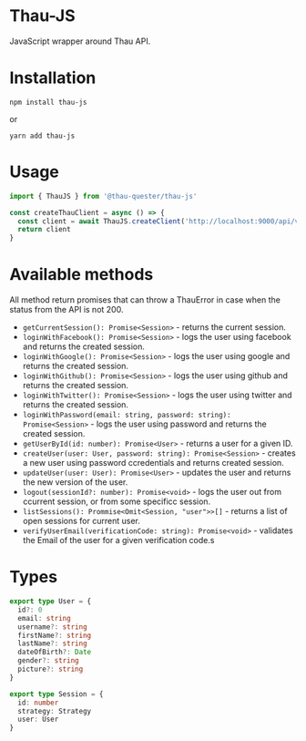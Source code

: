 # Thau-JS

JavaScript wrapper around Thau API.

# Installation
```
npm install thau-js
```

or

```
yarn add thau-js
```

# Usage

```typescript
import { ThauJS } from '@thau-quester/thau-js'

const createThauClient = async () => {
  const client = await ThauJS.createClient('http://localhost:9000/api/v1')
  return client
}
```

# Available methods

All method return promises that can throw a ThauError in case when the status from the API is not 200.

* `getCurrentSession(): Promise<Session>` - returns the current session.
* `loginWithFacebook(): Promise<Session>` - logs the user using facebook and returns the created session.
* `loginWithGoogle(): Promise<Session>` - logs the user using google and returns the created session.
* `loginWithGithub(): Promise<Session>` - logs the user using github and returns the created session.
* `loginWithTwitter(): Promise<Session>` - logs the user using twitter and returns the created session.
* `loginWithPassword(email: string, password: string): Promise<Session>` - logs the user using password and returns the created session.
* `getUserById(id: number): Promise<User>` - returns a user for a given ID.
* `createUser(user: User, password: string): Promise<Session>` - creates a new user using password ccredentials and returns created session.
* `updateUser(user: User): Promise<User>` - updates the user and returns the new version of the user.
* `logout(sessionId?: number): Promise<void>` - logs the user out from ccurrent session, or from some specificc session.
* `listSessions(): Prommise<Omit<Session, "user">>[]` - returns a list of open sessions for current  user.
* `verifyUserEmail(verificationCode: string): Promise<void>` - validates the Email of the user for a given verification code.s

# Types

```typescript
export type User = {
  id?: 0
  email: string
  username?: string
  firstName?: string
  lastName?: string
  dateOfBirth?: Date
  gender?: string
  picture?: string
}

export type Session = {
  id: number
  strategy: Strategy
  user: User
}
```